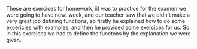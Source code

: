 These are exercices for homework, iit was to practice for the examen we were going to have newt week, and our teacher saw that we didn't make a very great job defining functions, so firstly he explained how to do some excericies with examples, and then he provided some exercices for us.
So in this exercices we had to define the functons by the explanation we were given.
